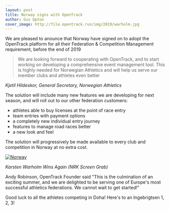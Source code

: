 ```yaml
---
layout: post
title: Norway signs with OpenTrack
author: Gus Upton
cover_image: http://file.opentrack.run/img/2019/warholm.jpg
---
```


We are pleased to anounce that Norway have signed on to adopt the OpenTrack platform for all their Federation & Competition Management requirement, before the end of 2019   

> We are looking forward to cooperating with OpenTrack, and to start working on developing a comprehensive event management tool. This is highly needed for Norwegian Athletics and will help us serve our member clubs and athletes even better

_Kjetil Hildeskor, General Secretary, Norwegian Athletics_


The solution will include many new features we are developing for next season, and will roll out to our other federation customers: 
- athletes able to buy licenses at the point of race entry
- team entries with payment options
- a completely new individual entry journey
- features to manage road races better
- a new look and feel

The solution will progressively be made available to every club and competition in Norway at no extra cost.

[![Norway](http://file.opentrack.run/img/2019/warholm.jpg)](http://file.opentrack.run/img/2019/warholm.jpg)

_Karsten Warholm Wins Again (NRK Screen Grab)_

Andy Robinson, OpenTrack Founder said "This is the culmination of an exciting summer, and we are delighted to be serving one of Europe's most successful athletics federations. We cannot wait to get started!"

Good luck to all the athletes competing in Doha! Here's to an Ingebrigtsen 1, 2, 3!
